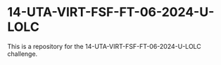 # 14-UTA-VIRT-FSF-FT-06-2024-U-LOLC
This is a repository for the 14-UTA-VIRT-FSF-FT-06-2024-U-LOLC challenge.
